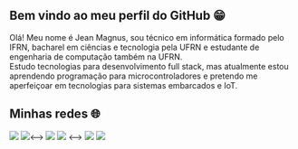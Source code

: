 ## Bem vindo ao meu perfil do GitHub 😁

  Olá! Meu nome é Jean Magnus, sou técnico em informática formado pelo IFRN, bacharel em ciências e tecnologia pela UFRN e estudante de engenharia de computação também na UFRN. <br>
  Estudo tecnologias para desenvolvimento full stack, mas atualmente estou aprendendo programação para microcontroladores e pretendo me aperfeiçoar em tecnologias para sistemas embarcados e IoT. <br>

## Minhas redes 🌐

<div> 
  <a href="https://www.youtube.com/@magnus1484" target="_blank"><img src="https://img.shields.io/badge/YouTube-FF0000?style=for-the-badge&logo=youtube&logoColor=white" target="_blank"></a>
 <!--> <a href="" target="_blank"><img src="https://img.shields.io/badge/-Instagram-%23E4405F?style=for-the-badge&logo=instagram&logoColor=white" target="_blank"></a><-->
 	<a href="https://www.twitch.tv/jeanmagnus" target="_blank"><img src="https://img.shields.io/badge/Twitch-9146FF?style=for-the-badge&logo=twitch&logoColor=white" target="_blank"></a>
  <!--><a href="" target="_blank"><img src="https://img.shields.io/badge/Discord-7289DA?style=for-the-badge&logo=discord&logoColor=white" target="_blank"></a> <-->
  <a href ="mailto:jeanjr.0019@gmail.com"><img src="https://img.shields.io/badge/-Gmail-%23333?style=for-the-badge&logo=gmail&logoColor=white" target="_blank"></a>
  <a href="https://www.linkedin.com/in/jean-magnus-b11562163/" target="_blank"><img src="https://img.shields.io/badge/-LinkedIn-%230077B5?style=for-the-badge&logo=linkedin&logoColor=white" target="_blank"></a> 
  
</div>


